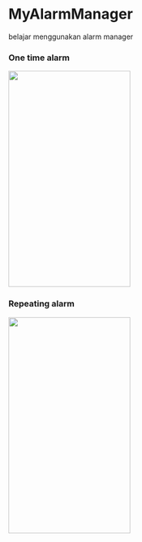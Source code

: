 # MyAlarmManager
belajar menggunakan alarm manager
### One time alarm
<img src="https://github.com/bennyfajri/MyAlarmManager/blob/master/src/repeating_alarm.gif" width="240" height="426" />

### Repeating alarm
<img src="https://github.com/bennyfajri/MyAlarmManager/blob/master/src/onetime_alarm.gif" width="240" height="426" />

